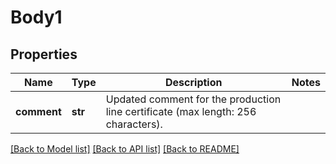 # Body1

## Properties
Name | Type | Description | Notes
------------ | ------------- | ------------- | -------------
**comment** | **str** | Updated comment for the production line certificate (max length: 256 characters). | 

[[Back to Model list]](../README.md#documentation-for-models) [[Back to API list]](../README.md#documentation-for-api-endpoints) [[Back to README]](../README.md)


